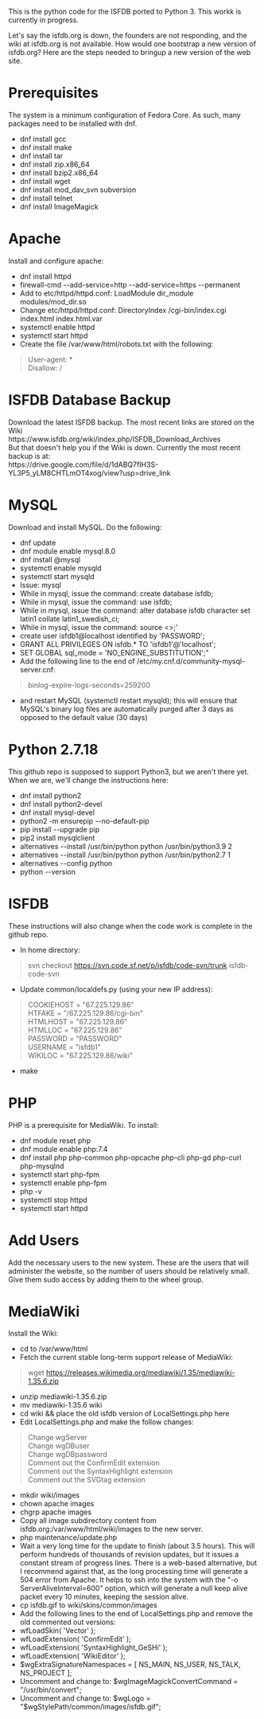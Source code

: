 This is the python code for the ISFDB ported to Python 3. This workk is currently in progress.

Let's say the isfdb.org is down, the founders are not responding, and the wiki at isfdb.org is not available. How would one bootstrap a new version of isfdb.org? Here are the steps needed to bringup a new version of the web site.

<h1>Prerequisites</h1>
The system is a minimum configuration of Fedora Core. As such, many packages need to be installed with dnf.

* dnf install gcc
* dnf install make
* dnf install tar
* dnf install zip.x86_64
* dnf install bzip2.x86_64
* dnf install wget
* dnf install mod_dav_svn subversion
* dnf install telnet
* dnf install ImageMagick

<h1>Apache</h1>
Install and configure apache:

* dnf install httpd
* firewall-cmd --add-service=http --add-service=https --permanent
* Add to etc/httpd/httpd.conf: LoadModule dir_module modules/mod_dir.so
* Change etc/httpd/httpd.conf: DirectoryIndex /cgi-bin/index.cgi index.html index.html.var
* systemctl enable httpd
* systemctl start httpd
* Create the file /var/www/html/robots.txt with the following:
> User-agent: *
> <br>
> Disallow: /

<h1>ISFDB Database Backup</h1>
Download the latest ISFDB backup. The most recent links are stored on the Wiki
<br>
https://www.isfdb.org/wiki/index.php/ISFDB_Download_Archives
<br>
But that doesn't help you if the Wiki is down. Currently the most recent backup is at: 
<br>
https://drive.google.com/file/d/1dABQ7fIH3S-YL3P5_yLM8CHTLmOT4xog/view?usp=drive_link
<br>

<h1>MySQL</h1>
Download and install MySQL. Do the following:

* dnf update
* dnf module enable mysql:8.0
* dnf install @mysql
* systemctl enable mysqld
* systemctl start mysqld
* Issue: mysql
* While in mysql, issue the command: create database isfdb;
* While in mysql, issue the command: use isfdb;
* While in mysql, issue the command: alter database isfdb character set latin1 collate latin1_swedish_ci;
* While in mysql, issue the command: source <<backupfile>>;'
* create user isfdb1@localhost identified by 'PASSWORD';
* GRANT ALL PRIVILEGES ON isfdb.* TO 'isfdb1'@'localhost';
* SET GLOBAL sql_mode = 'NO_ENGINE_SUBSTITUTION';"
* Add the following line to the end of /etc/my.cnf.d/community-mysql-server.cnf:
> binlog-expire-logs-seconds=259200
* and restart MySQL (systemctl restart mysqld); this will ensure that MySQL's binary log files are automatically purged after 3 days as opposed to the default value (30 days)

<h1>Python 2.7.18</h1>
This github repo is supposed to support Python3, but we aren't there yet. When we are, we'll change the instructions here:

* dnf install python2
* dnf install python2-devel
* dnf install mysql-devel
* python2 -m ensurepip --no-default-pip
* pip install --upgrade pip
* pip2 install mysqlclient
* alternatives --install /usr/bin/python python /usr/bin/python3.9 2
* alternatives --install /usr/bin/python python /usr/bin/python2.7 1
* alternatives --config python
* python --version

<h1>ISFDB</h1>
These instructions will also change when the code work is complete in the github repo.

* In home directory:
> svn checkout https://svn.code.sf.net/p/isfdb/code-svn/trunk isfdb-code-svn
* Update common/localdefs.py (using your new IP address):
> COOKIEHOST = "67.225.129.86"
> <br>
> HTFAKE = "/67.225.129.86/cgi-bin"
> <br>
> HTMLHOST = "67.225.129.86"
> <br>
> HTMLLOC = "67.225.129.86"
> <br>
> PASSWORD = "PASSWORD"
> <br>
> USERNAME = "isfdb1"
> <br>
> WIKILOC = "67.225.129.86/wiki"
* make

<h1>PHP</h1>
PHP is a prerequisite for MediaWiki. To install:

* dnf module reset php
* dnf module enable php:7.4
* dnf install php php-common php-opcache php-cli php-gd php-curl php-mysqlnd
* systemctl start php-fpm
* systemctl enable php-fpm
* php -v
* systemctl stop httpd
* systemctl start httpd

<h1>Add Users</h1>
Add the necessary users to the new system. These are the users that will administer the website, so the number of users should be relatively small.
Give them sudo access by adding them to the wheel group.

<h1>MediaWiki</h1>
Install the Wiki:

* cd to /var/www/html
* Fetch the current stable long-term support release of MediaWiki:
> wget https://releases.wikimedia.org/mediawiki/1.35/mediawiki-1.35.6.zip
* unzip mediawiki-1.35.6.zip
* mv mediawiki-1.35.6 wiki
* cd wiki && place the old isfdb version of LocalSettings.php here
* Edit LocalSettings.php and make the follow changes:
> Change wgServer
> <br>
> Change wgDBuser
> <br>
> Change wgDBpassword
> <br>
> Comment out the ConfirmEdit extension
> <br>
> Comment out the SyntaxHighlight extension
> <br>
> Comment out the SVGtag extension
* mkdir wiki/images
* chown apache images
* chgrp apache images
* Copy all image subdirectory content from isfdb.org:/var/www/html/wiki/images to the new server.
* php maintenance/update.php
* Wait a very long time for the update to finish (about 3.5 hours). This will perform hundreds of thousands of revision updates, but it issues a constant stream of progress lines. There is a web-based alternative, but I recommend against that, as the long processing time will generate a 504 error from Apache.
It helps to ssh into the system with the "-o ServerAliveInterval=600" option, which will generate a null keep alive packet every 10 minutes, keeping the session alive.
* cp isfdb.gif to wiki/skins/common/images
* Add the following lines to the end of LocalSettings.php and remove the old commented out versions:
* wfLoadSkin( 'Vector' );
* wfLoadExtension( 'ConfirmEdit' );
* wfLoadExtension( 'SyntaxHighlight_GeSHi' );
* wfLoadExtension( 'WikiEditor' );
* $wgExtraSignatureNamespaces = [ NS_MAIN, NS_USER, NS_TALK, NS_PROJECT ];
* Uncomment and change to: $wgImageMagickConvertCommand = "/usr/bin/convert";
* Uncomment and change to: $wgLogo = "$wgStylePath/common/images/isfdb.gif";
